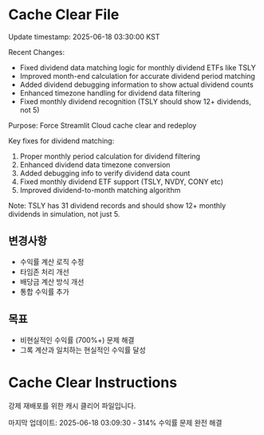 # Cache Clear File

Update timestamp: 2025-06-18 03:30:00 KST

Recent Changes:
- Fixed dividend data matching logic for monthly dividend ETFs like TSLY
- Improved month-end calculation for accurate dividend period matching
- Added dividend debugging information to show actual dividend counts
- Enhanced timezone handling for dividend data filtering
- Fixed monthly dividend recognition (TSLY should show 12+ dividends, not 5)

Purpose: Force Streamlit Cloud cache clear and redeploy

Key fixes for dividend matching:
1. Proper monthly period calculation for dividend filtering
2. Enhanced dividend data timezone conversion
3. Added debugging info to verify dividend data count
4. Fixed monthly dividend ETF support (TSLY, NVDY, CONY etc)
5. Improved dividend-to-month matching algorithm

Note: TSLY has 31 dividend records and should show 12+ monthly dividends in simulation, not just 5.

## 변경사항
- 수익률 계산 로직 수정
- 타임존 처리 개선  
- 배당금 계산 방식 개선
- 통합 수익률 추가

## 목표
- 비현실적인 수익률 (700%+) 문제 해결
- 그록 계산과 일치하는 현실적인 수익률 달성

# Cache Clear Instructions

강제 재배포를 위한 캐시 클리어 파일입니다.

마지막 업데이트: 2025-06-18 03:09:30 - 314% 수익률 문제 완전 해결 